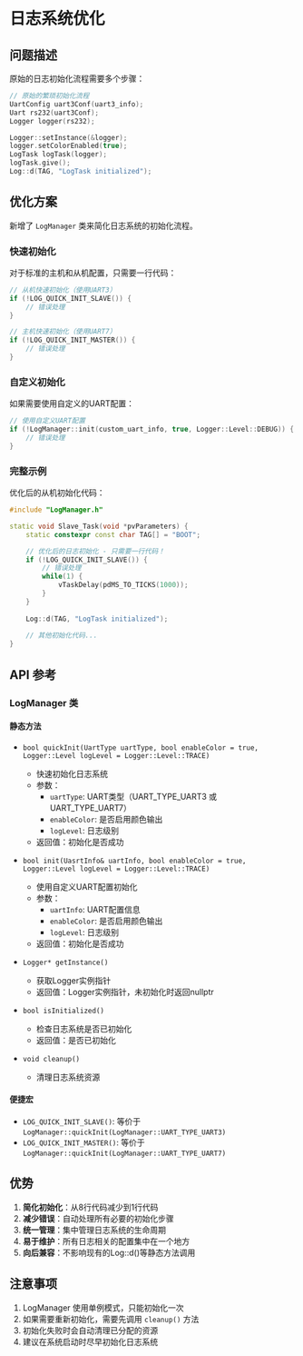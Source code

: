 # 日志系统优化

## 问题描述

原始的日志初始化流程需要多个步骤：

```cpp
// 原始的繁琐初始化流程
UartConfig uart3Conf(uart3_info);
Uart rs232(uart3Conf);
Logger logger(rs232);

Logger::setInstance(&logger);
logger.setColorEnabled(true);
LogTask logTask(logger);
logTask.give();
Log::d(TAG, "LogTask initialized");
```

## 优化方案

新增了 `LogManager` 类来简化日志系统的初始化流程。

### 快速初始化

对于标准的主机和从机配置，只需要一行代码：

```cpp
// 从机快速初始化（使用UART3）
if (!LOG_QUICK_INIT_SLAVE()) {
    // 错误处理
}

// 主机快速初始化（使用UART7）
if (!LOG_QUICK_INIT_MASTER()) {
    // 错误处理
}
```

### 自定义初始化

如果需要使用自定义的UART配置：

```cpp
// 使用自定义UART配置
if (!LogManager::init(custom_uart_info, true, Logger::Level::DEBUG)) {
    // 错误处理
}
```

### 完整示例

优化后的从机初始化代码：

```cpp
#include "LogManager.h"

static void Slave_Task(void *pvParameters) {
    static constexpr const char TAG[] = "BOOT";

    // 优化后的日志初始化 - 只需要一行代码！
    if (!LOG_QUICK_INIT_SLAVE()) {
        // 错误处理
        while(1) {
            vTaskDelay(pdMS_TO_TICKS(1000));
        }
    }
    
    Log::d(TAG, "LogTask initialized");
    
    // 其他初始化代码...
}
```

## API 参考

### LogManager 类

#### 静态方法

- `bool quickInit(UartType uartType, bool enableColor = true, Logger::Level logLevel = Logger::Level::TRACE)`
  - 快速初始化日志系统
  - 参数：
    - `uartType`: UART类型（UART_TYPE_UART3 或 UART_TYPE_UART7）
    - `enableColor`: 是否启用颜色输出
    - `logLevel`: 日志级别
  - 返回值：初始化是否成功

- `bool init(UasrtInfo& uartInfo, bool enableColor = true, Logger::Level logLevel = Logger::Level::TRACE)`
  - 使用自定义UART配置初始化
  - 参数：
    - `uartInfo`: UART配置信息
    - `enableColor`: 是否启用颜色输出
    - `logLevel`: 日志级别
  - 返回值：初始化是否成功

- `Logger* getInstance()`
  - 获取Logger实例指针
  - 返回值：Logger实例指针，未初始化时返回nullptr

- `bool isInitialized()`
  - 检查日志系统是否已初始化
  - 返回值：是否已初始化

- `void cleanup()`
  - 清理日志系统资源

#### 便捷宏

- `LOG_QUICK_INIT_SLAVE()`: 等价于 `LogManager::quickInit(LogManager::UART_TYPE_UART3)`
- `LOG_QUICK_INIT_MASTER()`: 等价于 `LogManager::quickInit(LogManager::UART_TYPE_UART7)`

## 优势

1. **简化初始化**：从8行代码减少到1行代码
2. **减少错误**：自动处理所有必要的初始化步骤
3. **统一管理**：集中管理日志系统的生命周期
4. **易于维护**：所有日志相关的配置集中在一个地方
5. **向后兼容**：不影响现有的Log::d()等静态方法调用

## 注意事项

1. LogManager 使用单例模式，只能初始化一次
2. 如果需要重新初始化，需要先调用 `cleanup()` 方法
3. 初始化失败时会自动清理已分配的资源
4. 建议在系统启动时尽早初始化日志系统 